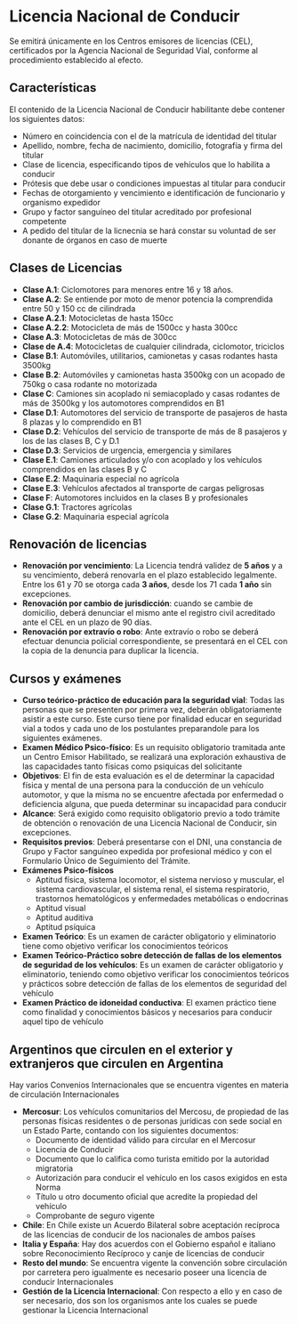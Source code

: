 # Licencia Nacional de Conducir
Se emitirá únicamente en los Centros emisores de licencias (CEL), certificados por la Agencia Nacional de Seguridad Vial, conforme al procedimiento establecido al efecto.

## Características
El contenido de la Licencia Nacional de Conducir habilitante debe contener los siguientes datos:
- Número en coincidencia con el de la matrícula de identidad del titular
- Apellido, nombre, fecha de nacimiento, domicilio, fotografía y firma del titular
- Clase de licencia, especificando tipos de vehículos que lo habilita a conducir
- Prótesis que debe usar o condiciones impuestas al titular para conducir
- Fechas de otorgamiento y vencimiento e identificación de funcionario y organismo expedidor
- Grupo y factor sanguíneo del titular acreditado por profesional competente
- A pedido del titular de la licnecnia se hará constar su voluntad de ser donante de órganos en caso de muerte

## Clases de Licencias
- **Clase A.1**: Ciclomotores para menores entre 16 y 18 años.
- **Clase A.2**: Se entiende por moto de menor potencia la comprendida entre 50 y 150 cc de cilindrada
- **Clase A.2.1**: Motocicletas de hasta 150cc
- **Clase A.2.2**: Motocicleta de más de 1500cc y hasta 300cc
- **Clase A.3**: Motocicletas de más de 300cc
- **Clase de A.4**: Motocicletas de cualquier cilindrada, ciclomotor, triciclos
- **Clase B.1**: Automóviles, utilitarios, camionetas y casas rodantes hasta 3500kg
- **Clase B.2**: Automóviles y camionetas hasta 3500kg con un acopado de 750kg o casa rodante no motorizada
- **Clase C**: Camiones sin acoplado ni semiacoplado y casas rodantes de más de 3500kg y los automotores comprendidos en B1
- **Clase D.1**: Automotores del servicio de transporte de pasajeros de hasta 8 plazas y lo comprendido en B1
- **Clase D.2**: Vehículos del servicio de transporte de más de 8 pasajeros y los de las clases B, C y D.1
- **Clase D.3**: Servicios de urgencia, emergencia y similares
- **Clase E.1**: Camiones articulados y/o con acoplado y los vehículos comprendidos en las clases B y C
- **Clase E.2**: Maquinaria especial no agrícola
- **Clase E.3**: Vehículos afectados al transporte de cargas peligrosas
- **Clase F**: Automotores incluidos en la clases B y profesionales 
- **Clase G.1**: Tractores agrícolas
- **Clase G.2**: Maquinaria especial agrícola

## Renovación de licencias
- **Renovación por vencimiento**: La Licencia tendrá validez de **5 años** y a su vencimiento, deberá renovarla en el plazo establecido legalmente. Entre los 61 y 70 se otorga cada **3 años**, desde los 71 cada **1 año** sin excepciones.
- **Renovación por cambio de jurisdicción**: cuando se cambie de domicilio, deberá denunciar el mismo ante el registro civil acreditado ante el CEL en un plazo de 90 días.
- **Renovación por extravío o robo**: Ante extravío o robo se deberá efectuar denuncia policial correspondiente, se presentará en el CEL con la copia de la denuncia para duplicar la licencia.

## Cursos y exámenes
- **Curso teórico-práctico de educación para la seguridad vial**: Todas las personas que se presenten por primera vez, deberán obligatoriamente asistir a este curso. Este curso tiene por finalidad educar en seguridad vial a todos y cada uno de los postulantes preparandole para los siguientes exámenes.
- **Examen Médico Psico-físico**: Es un requisito obligatorio tramitada ante un Centro Emisor Habilitado, se realizará una exploración exhaustiva de las capacidades tanto físicas como psiquicas del solicitante
- **Objetivos**: El fin de esta evaluación es el de determinar la capacidad física y mental de una persona para la conducción de un vehículo automotor, y que la misma no se encuentre afectada por enfermedad o deficiencia alguna, que pueda determinar su incapacidad para conducir
- **Alcance**: Será exigido como requisito obligatorio previo a todo trámite de obtención o renovación de una Licencia Nacional de Conducir, sin excepciones.
- **Requisitos previos**: Deberá presentarse con el DNI, una constancia de Grupo y Factor sanguíneo expedida por profesional médico y con el Formulario Único de Seguimiento del Trámite.
- **Exámenes Psico-físicos**
    - Aptitud física, sistema locomotor, el sistema nervioso y muscular, el sistema cardiovascular, el sistema renal, el sistema respiratorio, trastornos hematológicos y enfermedades metabólicas o endocrinas
    - Aptitud visual
    - Aptitud auditiva
    - Aptitud psíquica
- **Examen Teórico**: Es un examen de carácter obligatorio y eliminatorio tiene como objetivo verificar los conocimientos teóricos
- **Examen Teórico-Práctico sobre detección de fallas de los elementos de seguridad de los vehículos**: Es un examen de carácter obligatorio y eliminatorio, teniendo como objetivo verificar los conocimientos teóricos y prácticos sobre detección de fallas de los elementos de seguridad del vehículo
- **Examen Práctico de idoneidad conductiva**: El examen práctico tiene como finalidad y conocimientos básicos y necesarios para conducir aquel tipo de vehículo

## Argentinos que circulen en el exterior y extranjeros que circulen en Argentina
Hay varios Convenios Internacionales que se encuentra vigentes en materia de circulación Internacionales
- **Mercosur**: Los vehículos comunitarios del Mercosu, de propiedad de las personas físicas residentes o de personas jurídicas con sede social en un Estado Parte, contando con los siguientes documentos:
    - Documento de identidad válido para circular en el Mercosur
    - Licencia de Conducir
    - Documento que lo califica como turista emitido por la autoridad migratoria
    - Autorización para conducir el vehículo en los casos exigidos en esta Norma
    - Título u otro documento oficial que acredite la propiedad del vehículo
    - Comprobante de seguro vigente
- **Chile**: En Chile existe un Acuerdo Bilateral sobre aceptación recíproca de las licencias de conducir de los nacionales de ambos países 
- **Italia y España**: Hay dos acuerdos con el Gobierno español e italiano sobre Reconocimiento Recíproco y canje de licencias de conducir
- **Resto del mundo**: Se encuentra vigente la convención sobre circulación por carretera pero igualmente es necesario poseer una licencia de conducir Internacionales
- **Gestión de la Licencia Internacional**: Con respecto a ello y en caso de ser necesario, dos son los organismos ante los cuales se puede gestionar la Licencia Internacional